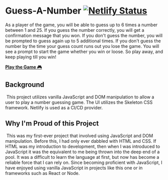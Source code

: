 # Guess-A-Number [![Netlify Status](https://api.netlify.com/api/v1/badges/b7b319d3-ca86-4bf7-a7b3-09db04ed7ffd/deploy-status)](https://app.netlify.com/sites/confident-bardeen-b277e6/deploys)

As a player of the game, you will be able to guess up to 6 times a number between 1 and 25. If you guess the number correctly, you will get a confirmation message that you won. If you don't guess the number, you will be prompted to guess again up to 5 additional times. If you don't guess the number by the time your guess count runs out you lose the game. You will see a prompt to start the game whether you win or loose. So play away, and keep playing till you win!
​

[**Play the Game 🎮**](https://numberguesser.bypedersen.com/)
​
​

## Background

​
This project utilizes vanilla JavaScript and DOM manipulation to allow a user to play a number guessing game. The UI utilizes the Skeleton CSS framework. Netlify is used as a CI/CD provider.
​
​

## Why I'm Proud of this Project

​
This was my first-ever project that involved using JavaScript and DOM manipulation. Before this, I had only ever dabbled with HTML and CSS. If HTML was my introduction to development, then when I was introduced to JavaScript it was the equivalent to me being thrown into the deep end of a pool. It was a difficult to learn the language at first, but now has become a reliable force that I can rely on. Since becoming proficient with JavaScript, I have enjoyed using vanilla JavaScript in projects like this one or in frameworks such as React or Node.
